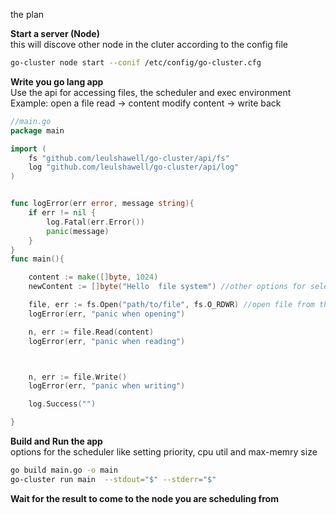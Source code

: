 the plan 


<b>Start a server (Node)</b></br>
this will discove other node in the cluter according to the config file

```sh 
go-cluster node start --conif /etc/config/go-cluster.cfg 
```

<b>Write you go lang app</b></br>
Use the api for accessing files, the scheduler and exec environment</br>
Example: open a file read -> content modify content -> write back


```go
//main.go
package main

import (
    fs "github.com/leulshawell/go-cluster/api/fs"
    log "github.com/leulshawell/go-cluster/api/log"
)


func logError(err error, message string){
    if err != nil {
        log.Fatal(err.Error())
        panic(message)
    }
}
func main(){

    content := make([]byte, 1024)
    newContent := []byte("Hello  file system") //other options for selecting volumes and stuff will be there

    file, err := fs.Open("path/to/file", fs.O_RDWR) //open file from the dist. file system
    logError(err, "panic when opening")

    n, err := file.Read(content)
    logError(err, "panic when reading")



    n, err := file.Write()
    logError(err, "panic when writing")

    log.Success("")

}

 ```

 <b>Build and Run the app</b></br>
 options for the scheduler like setting priority, cpu util and max-memry size 

```sh
go build main.go -o main
go-cluster run main  --stdout="$" --stderr="$"  
```

<b>Wait for the result to come to the node you are scheduling from</b>
